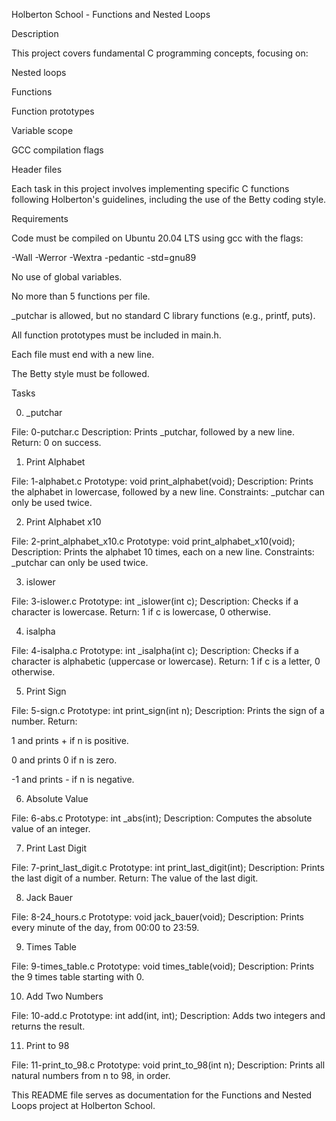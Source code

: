 Holberton School - Functions and Nested Loops

Description

This project covers fundamental C programming concepts, focusing on:

Nested loops

Functions

Function prototypes

Variable scope

GCC compilation flags

Header files

Each task in this project involves implementing specific C functions following Holberton's guidelines, including the use of the Betty coding style.

Requirements

Code must be compiled on Ubuntu 20.04 LTS using gcc with the flags:

-Wall -Werror -Wextra -pedantic -std=gnu89

No use of global variables.

No more than 5 functions per file.

_putchar is allowed, but no standard C library functions (e.g., printf, puts).

All function prototypes must be included in main.h.

Each file must end with a new line.

The Betty style must be followed.

Tasks

0. _putchar

File: 0-putchar.c
Description: Prints _putchar, followed by a new line.
Return: 0 on success.

1. Print Alphabet

File: 1-alphabet.c
Prototype: void print_alphabet(void);
Description: Prints the alphabet in lowercase, followed by a new line.
Constraints: _putchar can only be used twice.

2. Print Alphabet x10

File: 2-print_alphabet_x10.c
Prototype: void print_alphabet_x10(void);
Description: Prints the alphabet 10 times, each on a new line.
Constraints: _putchar can only be used twice.

3. islower

File: 3-islower.c
Prototype: int _islower(int c);
Description: Checks if a character is lowercase.
Return: 1 if c is lowercase, 0 otherwise.

4. isalpha

File: 4-isalpha.c
Prototype: int _isalpha(int c);
Description: Checks if a character is alphabetic (uppercase or lowercase).
Return: 1 if c is a letter, 0 otherwise.

5. Print Sign

File: 5-sign.c
Prototype: int print_sign(int n);
Description: Prints the sign of a number.
Return:

1 and prints + if n is positive.

0 and prints 0 if n is zero.

-1 and prints - if n is negative.

6. Absolute Value

File: 6-abs.c
Prototype: int _abs(int);
Description: Computes the absolute value of an integer.

7. Print Last Digit

File: 7-print_last_digit.c
Prototype: int print_last_digit(int);
Description: Prints the last digit of a number.
Return: The value of the last digit.

8. Jack Bauer

File: 8-24_hours.c
Prototype: void jack_bauer(void);
Description: Prints every minute of the day, from 00:00 to 23:59.

9. Times Table

File: 9-times_table.c
Prototype: void times_table(void);
Description: Prints the 9 times table starting with 0.

10. Add Two Numbers

File: 10-add.c
Prototype: int add(int, int);
Description: Adds two integers and returns the result.

11. Print to 98

File: 11-print_to_98.c
Prototype: void print_to_98(int n);
Description: Prints all natural numbers from n to 98, in order.

This README file serves as documentation for the Functions and Nested Loops project at Holberton School.

